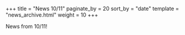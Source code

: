 +++
title = "News 10/11"
paginate_by = 20
sort_by = "date"
template = "news_archive.html"
weight = 10
+++

News from 10/11!

